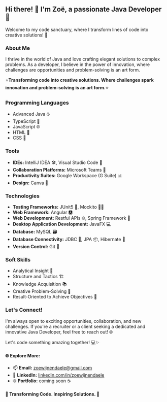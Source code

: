 ## Hi there! 👋 I'm Zoë, a passionate Java Developer 🚀

Welcome to my code sanctuary, where I transform lines of code into creative solutions! 🌟

### About Me

I thrive in the world of Java and love crafting elegant solutions to complex problems. 
As a developer, I believe in the power of innovation, where challenges are opportunities and problem-solving is an art form.

⭐**Transforming code into creative solutions. Where challenges spark innovation and problem-solving is an art form.**⭐

### Programming Languages
- Advanced Java ☕
- TypeScript 💼
- JavaScript 🌐
- HTML 📄
- CSS 🎨

### Tools
- **IDEs:** IntelliJ IDEA 🛠️, Visual Studio Code 📝
- **Collaboration Platforms:** Microsoft Teams 🤝
- **Productivity Suites:** Google Workspace (G Suite) 📊
- **Design:** Canva 🎨

### Technologies
- **Testing Frameworks:** JUnit5 🧪, Mockito 🕵️‍♂️
- **Web Framework:** Angular 🅰️
- **Web Development:** Restful APIs 🌐, Spring Framework 🍃
- **Desktop Application Development:** JavaFX 💻
- **Database:** MySQL 🗃️
- **Database Connectivity:** JDBC 🔄, JPA 📦, Hibernate 🌱
- **Version Control:** Git 📂

### Soft Skills

- Analytical Insight 🧠
- Structure and Tactics 🏗️
- Knowledge Acquisition 📚
- Creative Problem-Solving 🎨
- Result-Oriented to Achieve Objectives 🚀

### Let's Connect!

I'm always open to exciting opportunities, collaboration, and new challenges. 
If you're a recruiter or a client seeking a dedicated and innovative Java Developer, feel free to reach out! 🌐

Let's code something amazing together! 💻✨

#### 🌐 Explore More:

- 📫 **Email:** zoewijnendaele@gmail.com
- 🔗 **LinkedIn:** [linkedin.com/in/zoewijnendaele](www.linkedin.com/in/zoëwijnendaele)
- 🌐 **Portfolio:** coming soon ☕

#### 🚀 Transforming Code. Inspiring Solutions. 🌟
